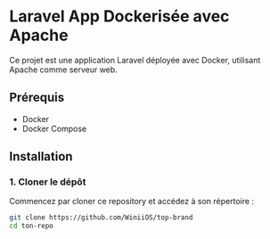 # Laravel App Dockerisée avec Apache

Ce projet est une application Laravel déployée avec Docker, utilisant Apache comme serveur web.

## Prérequis

- Docker
- Docker Compose

## Installation

### 1. Cloner le dépôt

Commencez par cloner ce repository et accédez à son répertoire :

```bash
git clone https://github.com/WiniiOS/top-brand
cd ton-repo
